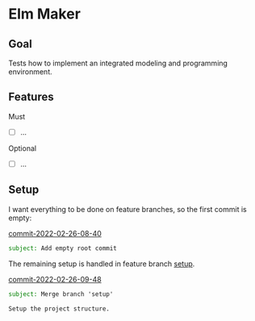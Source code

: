 # Elm Maker


## Goal

Tests how to implement an integrated modeling and programming environment.


## Features

Must

- [ ] ...


Optional

- [ ] ...


<a id="commit-2022-02-26-08-40"></a>

## Setup

I want everything to be done on feature branches, so the first commit is empty:

[commit-2022-02-26-08-40](https://github.com/pitnyr/elm-maker/commit/9b124ab0ddeabb1b1417aa50bd71ca6e2d5b442c)
```email
subject: Add empty root commit
```

<a id="commit-2022-02-26-09-48"></a>

The remaining setup is handled in feature branch [setup](setup.md).

[commit-2022-02-26-09-48](https://github.com/pitnyr/elm-maker/commit/2663e5177d5d49a4e22419d2dc8e5be4c6c87f23)
```email
subject: Merge branch 'setup'

Setup the project structure.
```
